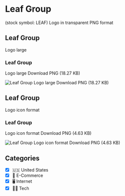# Leaf Group
 (stock symbol: LEAF) Logo in transparent PNG format

## Leaf Group
 Logo large

### Leaf Group
 Logo large Download PNG (18.27 KB)

![Leaf Group
 Logo large Download PNG (18.27 KB)](/img/orig/LEAF_BIG-86eee801.png)

## Leaf Group
 Logo icon format

### Leaf Group
 Logo icon format Download PNG (4.63 KB)

![Leaf Group
 Logo icon format Download PNG (4.63 KB)](/img/orig/LEAF-7ce09128.png)



## Categories
- [x] 🇺🇸 United States
- [x] 🛒 E-Commerce
- [x] 🖥️ Internet
- [x] 👩‍💻 Tech
